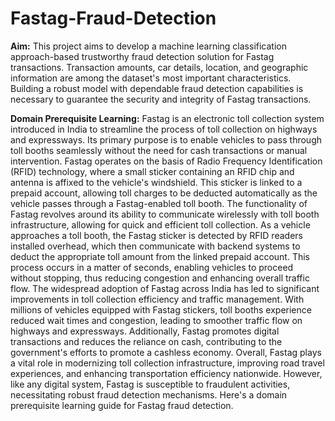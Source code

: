 # Fastag-Fraud-Detection

**Aim:** This project aims to develop a machine learning classification approach-based trustworthy fraud detection solution for Fastag transactions. Transaction amounts, car details, location, and geographic information are among the dataset's most important characteristics. Building a robust model with dependable fraud detection capabilities is necessary to guarantee the security and integrity of Fastag transactions.

**Domain Prerequisite Learning:** Fastag is an electronic toll collection system introduced in India to streamline the process of toll collection on highways and expressways. Its primary purpose is to enable vehicles to pass through toll booths seamlessly without the need for cash transactions or manual intervention. Fastag operates on the basis of Radio Frequency Identification (RFID) technology, where a small sticker containing an RFID chip and antenna is affixed to the vehicle's windshield. This sticker is linked to a prepaid account, allowing toll charges to be deducted automatically as the vehicle passes through a Fastag-enabled toll booth.
The functionality of Fastag revolves around its ability to communicate wirelessly with toll booth infrastructure, allowing for quick and efficient toll collection. As a vehicle approaches a toll booth, the Fastag sticker is detected by RFID readers installed overhead, which then communicate with backend systems to deduct the appropriate toll amount from the linked prepaid account. This process occurs in a matter of seconds, enabling vehicles to proceed without stopping, thus reducing congestion and enhancing overall traffic flow.
The widespread adoption of Fastag across India has led to significant improvements in toll collection efficiency and traffic management. With millions of vehicles equipped with Fastag stickers, toll booths experience reduced wait times and congestion, leading to smoother traffic flow on highways and expressways. Additionally, Fastag promotes digital transactions and reduces the reliance on cash, contributing to the government's efforts to promote a cashless economy. Overall, Fastag plays a vital role in modernizing toll collection infrastructure, improving road travel experiences, and enhancing transportation efficiency nationwide. However, like any digital system, Fastag is susceptible to fraudulent activities, necessitating robust fraud detection mechanisms. Here's a domain prerequisite learning guide for Fastag fraud detection.
